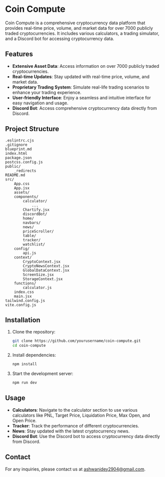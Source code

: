 # Coin Compute

Coin Compute is a comprehensive cryptocurrency data platform that provides real-time price, volume, and market data for over 7000 publicly traded cryptocurrencies. It includes various calculators, a trading simulator, and a Discord bot for accessing cryptocurrency data.

## Features

- **Extensive Asset Data**: Access information on over 7000 publicly traded cryptocurrencies.
- **Real-time Updates**: Stay updated with real-time price, volume, and market data.
- **Proprietary Trading System**: Simulate real-life trading scenarios to enhance your trading experience.
- **User-friendly Interface**: Enjoy a seamless and intuitive interface for easy navigation and usage.
- **Discord Bot**: Access comprehensive cryptocurrency data directly from Discord.

## Project Structure

```
.eslintrc.cjs
.gitignore
blueprint.md
index.html
package.json
postcss.config.js
public/
    _redirects
README.md
src/
    App.css
    App.jsx
    assets/
    components/
        calculator/
            ...
        Chartify.jsx
        discordBot/
        home/
        navbars/
        news/
        priceScroller/
        table/
        tracker/
        watchlist/
    config/
        api.js
    context/
        CryptoContext.jsx
        CryptoNewsContext.jsx
        GlobalDataContext.jsx
        ScreenSize.jsx
        StorageContext.jsx
    functions/
        calculator.js
    index.css
    main.jsx
tailwind.config.js
vite.config.js
```

## Installation

1. Clone the repository:
   ```sh
   git clone https://github.com/yourusername/coin-compute.git
   cd coin-compute
   ```

2. Install dependencies:
   ```sh
   npm install
   ```

3. Start the development server:
   ```sh
   npm run dev
   ```

## Usage

- **Calculators**: Navigate to the calculator section to use various calculators like PNL, Target Price, Liquidation Price, Max Open, and Open Price.
- **Tracker**: Track the performance of different cryptocurrencies.
- **News**: Stay updated with the latest cryptocurrency news.
- **Discord Bot**: Use the Discord bot to access cryptocurrency data directly from Discord.



## Contact

For any inquiries, please contact us at ashwanidey2904@gmail.com.
